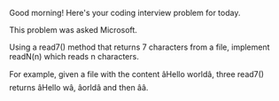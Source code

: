 Good morning! Here's your coding interview problem for today.

This problem was asked Microsoft.

Using a read7() method that returns 7 characters from a file, implement readN(n)
which reads n characters.

For example, given a file with the content âHello worldâ, three read7() returns
âHello wâ, âorldâ and then ââ.


